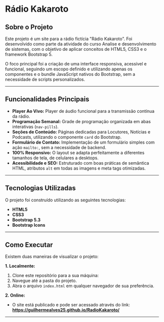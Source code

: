 # Rádio Kakaroto 


## Sobre o Projeto

Este projeto é um site para a rádio fictícia "Rádio Kakaroto". Foi desenvolvido como parte da atividade do curso Analise e desenvolvimento de sistemas, com o objetivo de aplicar conceitos de HTML5, CSS3 e o framework Bootstrap 5.

O foco principal foi a criação de uma interface responsiva, acessível e funcional, seguindo um escopo definido e utilizando apenas os componentes e o bundle JavaScript nativos do Bootstrap, sem a necessidade de scripts personalizados.

---

## Funcionalidades Principais

* **Player Ao Vivo:** Player de áudio funcional para a transmissão contínua da rádio.
* **Programação Semanal:** Grade de programação organizada em abas interativas (`nav-pills`).
* **Seções de Conteúdo:** Páginas dedicadas para Locutores, Notícias e Podcasts, utilizando o componente `card` do Bootstrap.
* **Formulário de Contato:** Implementação de um formulário simples com ação `mailto:`, sem a necessidade de backend.
* **100% Responsivo:** O layout se adapta perfeitamente a diferentes tamanhos de tela, de celulares a desktops.
* **Acessibilidade e SEO:** Estruturado com boas práticas de semântica HTML, atributos `alt` em todas as imagens e meta tags otimizadas.

---

## Tecnologias Utilizadas

O projeto foi construído utilizando as seguintes tecnologias:

* **HTML5**
* **CSS3**
* **Bootstrap 5.3**
* **Bootstrap Icons**

---

## Como Executar

Existem duas maneiras de visualizar o projeto:

**1. Localmente:**
   1. Clone este repositório para a sua máquina:
   2. Navegue até a pasta do projeto.
   3. Abra o arquivo `index.html` em qualquer navegador de sua preferência.

**2. Online:**
   * O site está publicado e pode ser acessado através do link: **https://guilhermealves25.github.io/RadioKakaroto/**

---

